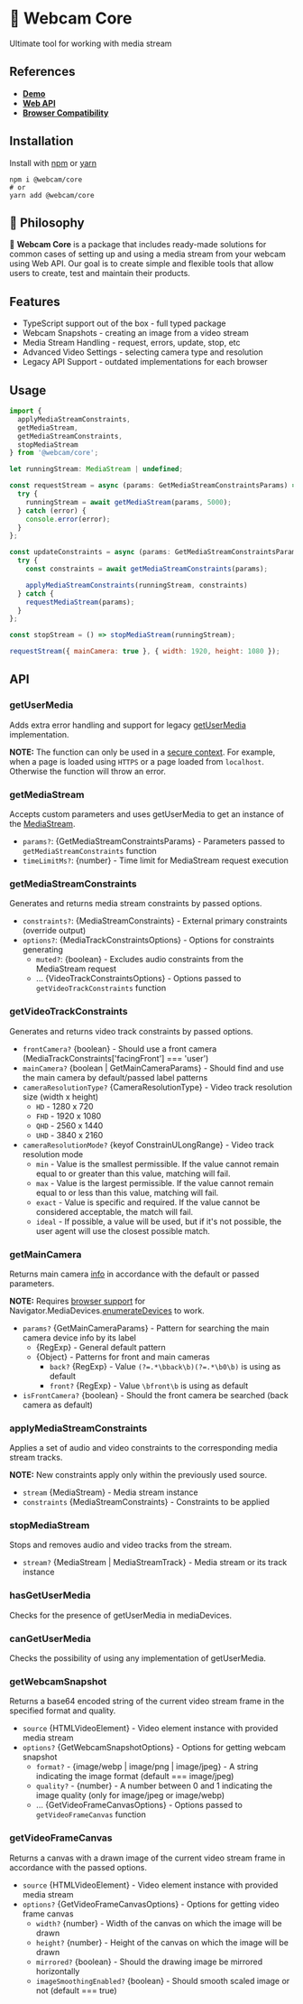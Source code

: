 # 📸 Webcam Core

Ultimate tool for working with media stream

## References

- [**Demo**](https://react-webcam-ultimate.vercel.app/en/javascript)
- [**Web API**](https://developer.mozilla.org/en-US/docs/Web/API/MediaDevices/getUserMedia)
- [**Browser Сompatibility**](https://caniuse.com/stream)

## Installation

Install with [npm](https://www.npmjs.com/) or [yarn](https://yarnpkg.com/)

```shell
npm i @webcam/core
# or
yarn add @webcam/core
```

## 🦉 Philosophy

📸 **Webcam Core** is a package that includes ready-made solutions for common cases of setting up and using a media stream from your webcam using Web API. Our goal is to create simple and flexible tools that allow users to create, test and maintain their products.

## Features

- TypeScript support out of the box - full typed package
- Webcam Snapshots - creating an image from a video stream
- Media Stream Handling - request, errors, update, stop, etc
- Advanced Video Settings - selecting camera type and resolution
- Legacy API Support - outdated implementations for each browser

## Usage

```javascript
import {
  applyMediaStreamConstraints,
  getMediaStream,
  getMediaStreamConstraints,
  stopMediaStream
} from '@webcam/core';

let runningStream: MediaStream | undefined;

const requestStream = async (params: GetMediaStreamConstraintsParams) => {
  try {
    runningStream = await getMediaStream(params, 5000);
  } catch (error) {
    console.error(error);
  }
};

const updateConstraints = async (params: GetMediaStreamConstraintsParams) => {
  try {
    const constraints = await getMediaStreamConstraints(params);

    applyMediaStreamConstraints(runningStream, constraints)
  } catch {
    requestMediaStream(params);
  }
};

const stopStream = () => stopMediaStream(runningStream);

requestStream({ mainCamera: true }, { width: 1920, height: 1080 });
```

## API

### getUserMedia

Adds extra error handling and support for legacy [getUserMedia](https://developer.mozilla.org/en-US/docs/Web/API/MediaDevices/getUserMedia) implementation.

**NOTE:** The function can only be used in a [secure context](https://developer.mozilla.org/en-US/docs/Web/Security/Secure_Contexts). For example, when a page is loaded using `HTTPS` or a page loaded from `localhost`. Otherwise the function will throw an error.

### getMediaStream

Accepts custom parameters and uses getUserMedia to get an instance of the [MediaStream](https://developer.mozilla.org/en-US/docs/Web/API/MediaStream).

- `params?`: {GetMediaStreamConstraintsParams} - Parameters passed to `getMediaStreamConstraints` function
- `timeLimitMs?`: {number} - Time limit for MediaStream request execution

### getMediaStreamConstraints

Generates and returns media stream constraints by passed options.

- `constraints?`: {MediaStreamConstraints} - External primary constraints (override output)
- `options?`: {MediaTrackConstraintsOptions} - Options for constraints generating
  - `muted?`: {boolean} - Excludes audio constraints from the MediaStream request
  - ... {VideoTrackConstraintsOptions} - Options passed to `getVideoTrackConstraints` function

### getVideoTrackConstraints

Generates and returns video track constraints by passed options.

- `frontCamera?` {boolean} - Should use a front camera (MediaTrackConstraints['facingFront'] === 'user')
- `mainCamera?` {boolean | GetMainCameraParams} - Should find and use the main camera by default/passed label patterns
- `cameraResolutionType?` {CameraResolutionType} - Video track resolution size (width x height)
  - `HD` - 1280 x 720
  - `FHD` - 1920 x 1080
  - `QHD` - 2560 x 1440
  - `UHD` - 3840 x 2160
- `cameraResolutionMode?` {keyof ConstrainULongRange} - Video track resolution mode
  - `min` - Value is the smallest permissible. If the value cannot remain equal to or greater than this value, matching will fail.
  - `max` - Value is the largest permissible. If the value cannot remain equal to or less than this value, matching will fail.
  - `exact` - Value is specific and required. If the value cannot be considered acceptable, the match will fail.
  - `ideal` - If possible, a value will be used, but if it's not possible, the user agent will use the closest possible match.

### getMainCamera

Returns main camera [info](https://developer.mozilla.org/en-US/docs/Web/API/MediaDeviceInfo) in accordance with the default or passed parameters.

**NOTE:** Requires [browser support](https://caniuse.com/mdn-api_mediadevices_enumeratedevices) for Navigator.MediaDevices.[enumerateDevices](https://developer.mozilla.org/en-US/docs/Web/API/MediaDevices/enumerateDevices) to work.

- `params?` {GetMainCameraParams} - Pattern for searching the main camera device info by its label
  - {RegExp} - General default pattern
  - {Object} - Patterns for front and main cameras
    - `back?` {RegExp} - Value `(?=.*\bback\b)(?=.*\b0\b)` is using as default
    - `front?` {RegExp} - Value `\bfront\b` is using as default
- `isFrontCamera?` {boolean} - Should the front camera be searched (back camera as default)

### applyMediaStreamConstraints

Applies a set of audio and video constraints to the corresponding media stream tracks.

**NOTE:** New constraints apply only within the previously used source.

- `stream` {MediaStream} - Media stream instance
- `constraints` {MediaStreamConstraints} - Constraints to be applied

### stopMediaStream

Stops and removes audio and video tracks from the stream.

- `stream?` {MediaStream | MediaStreamTrack} - Media stream or its track instance

### hasGetUserMedia

Checks for the presence of getUserMedia in mediaDevices.

### canGetUserMedia

Checks the possibility of using any implementation of getUserMedia.

### getWebcamSnapshot

Returns a base64 encoded string of the current video stream frame in the specified format and quality.

- `source` {HTMLVideoElement} - Video element instance with provided media stream
- `options?` {GetWebcamSnapshotOptions} - Options for getting webcam snapshot
  - `format?` - {image/webp | image/png | image/jpeg} - A string indicating the image format (default === image/jpeg)
  - `quality?` - {number} - A number between 0 and 1 indicating the image quality (only for image/jpeg or image/webp)
  - ... {GetVideoFrameCanvasOptions} - Options passed to `getVideoFrameCanvas` function

### getVideoFrameCanvas

Returns a canvas with a drawn image of the current video stream frame in accordance with the passed options.

- `source` {HTMLVideoElement} - Video element instance with provided media stream
- `options?` {GetVideoFrameCanvasOptions} - Options for getting video frame canvas
  - `width?` {number} - Width of the canvas on which the image will be drawn
  - `height?` {number} - Height of the canvas on which the image will be drawn
  - `mirrored?` {boolean} - Should the drawing image be mirrored horizontally
  - `imageSmoothingEnabled?` {boolean} - Should smooth scaled image or not (default === true)
